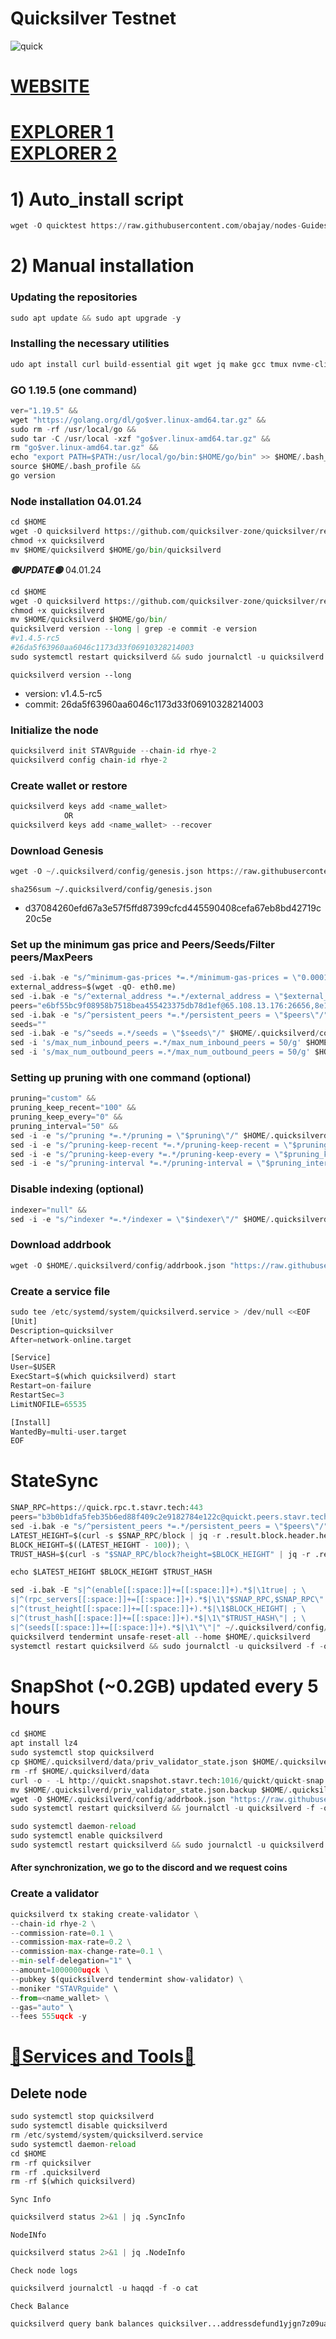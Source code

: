 # Quicksilver  Testnet

![quick](https://user-images.githubusercontent.com/44331529/201520331-711f381d-89ab-4b8b-bab9-114c2b2521bd.png)


[WEBSITE](https://quicksilver.zone/)
=
[EXPLORER 1](https://explorer.stavr.tech/Quicksilver/staking) \
[EXPLORER 2](https://testnet.manticore.team/quicksilver/staking)
=

# 1) Auto_install script
```python
wget -O quicktest https://raw.githubusercontent.com/obajay/nodes-Guides/main/Projects/Quicksilver/Tetstnet/quicktest && chmod +x quicktest && ./quicktest
```

# 2) Manual installation

### Updating the repositories  
```python
sudo apt update && sudo apt upgrade -y
```
### Installing the necessary utilities
```python
udo apt install curl build-essential git wget jq make gcc tmux nvme-cli -y
```    
### GO 1.19.5 (one command)
```python
ver="1.19.5" &&
wget "https://golang.org/dl/go$ver.linux-amd64.tar.gz" &&
sudo rm -rf /usr/local/go &&
sudo tar -C /usr/local -xzf "go$ver.linux-amd64.tar.gz" &&
rm "go$ver.linux-amd64.tar.gz" &&
echo "export PATH=$PATH:/usr/local/go/bin:$HOME/go/bin" >> $HOME/.bash_profile &&
source $HOME/.bash_profile &&
go version
```
### Node installation 04.01.24
```python
cd $HOME
wget -O quicksilverd https://github.com/quicksilver-zone/quicksilver/releases/download/v1.4.5-rc5/quicksilverd-v1.4.5-rc5-amd64
chmod +x quicksilverd
mv $HOME/quicksilverd $HOME/go/bin/quicksilverd
```

*******🟢UPDATE🟢******* 04.01.24
```python
cd $HOME
wget -O quicksilverd https://github.com/quicksilver-zone/quicksilver/releases/download/v1.4.5-rc5/quicksilverd-v1.4.5-rc5-amd64
chmod +x quicksilverd
mv $HOME/quicksilverd $HOME/go/bin/
quicksilverd version --long | grep -e commit -e version
#v1.4.5-rc5
#26da5f63960aa6046c1173d33f06910328214003
sudo systemctl restart quicksilverd && sudo journalctl -u quicksilverd -f -o cat

```

`quicksilverd version --long`
+ version: v1.4.5-rc5
+ commit: 26da5f63960aa6046c1173d33f06910328214003

### Initialize the node
```python
quicksilverd init STAVRguide --chain-id rhye-2
quicksilverd config chain-id rhye-2
```

### Create wallet or restore
```python
quicksilverd keys add <name_wallet>
            OR
quicksilverd keys add <name_wallet> --recover
```
### Download Genesis
```python
wget -O ~/.quicksilverd/config/genesis.json https://raw.githubusercontent.com/obajay/nodes-Guides/main/Projects/Quicksilver/Tetstnet/genesis.json
```
`sha256sum ~/.quicksilverd/config/genesis.json`
 + d37084260efd67a3e57f5ffd87399cfcd445590408cefa67eb8bd42719c20c5e

### Set up the minimum gas price and Peers/Seeds/Filter peers/MaxPeers
```python
sed -i.bak -e "s/^minimum-gas-prices *=.*/minimum-gas-prices = \"0.0001uqck\"/;" ~/.quicksilverd/config/app.toml
external_address=$(wget -qO- eth0.me)
sed -i.bak -e "s/^external_address *=.*/external_address = \"$external_address:26656\"/" $HOME/.quicksilverd/config/config.toml
peers="e6bf55bc9f08958b7518bea455423375db78d1ef@65.108.13.176:26656,8e14e58b054248a04be96e4a40d6359e93b636ac@65.108.65.94:26656,5a3c424c19d9ab694190a7805a2b1a146460d752@65.108.2.27:26656"
sed -i.bak -e "s/^persistent_peers *=.*/persistent_peers = \"$peers\"/" $HOME/.quicksilverd/config/config.toml
seeds=""
sed -i.bak -e "s/^seeds =.*/seeds = \"$seeds\"/" $HOME/.quicksilverd/config/config.toml
sed -i 's/max_num_inbound_peers =.*/max_num_inbound_peers = 50/g' $HOME/.quicksilverd/config/config.toml
sed -i 's/max_num_outbound_peers =.*/max_num_outbound_peers = 50/g' $HOME/.quicksilverd/config/config.toml
```


### Setting up pruning with one command (optional)
```python
pruning="custom" &&
pruning_keep_recent="100" &&
pruning_keep_every="0" &&
pruning_interval="50" &&
sed -i -e "s/^pruning *=.*/pruning = \"$pruning\"/" $HOME/.quicksilverd/config/app.toml &&
sed -i -e "s/^pruning-keep-recent *=.*/pruning-keep-recent = \"$pruning_keep_recent\"/" $HOME/.quicksilverd/config/app.toml &&
sed -i -e "s/^pruning-keep-every *=.*/pruning-keep-every = \"$pruning_keep_every\"/" $HOME/.quicksilverd/config/app.toml &&
sed -i -e "s/^pruning-interval *=.*/pruning-interval = \"$pruning_interval\"/" $HOME/.quicksilverd/config/app.toml
```
### Disable indexing (optional)
```python
indexer="null" &&
sed -i -e "s/^indexer *=.*/indexer = \"$indexer\"/" $HOME/.quicksilverd/config/config.toml
```

### Download addrbook
```python
wget -O $HOME/.quicksilverd/config/addrbook.json "https://raw.githubusercontent.com/obajay/nodes-Guides/main/Projects/Quicksilver/Tetstnet/addrbook.json"
```

### Create a service file
```python
sudo tee /etc/systemd/system/quicksilverd.service > /dev/null <<EOF
[Unit]
Description=quicksilver
After=network-online.target

[Service]
User=$USER
ExecStart=$(which quicksilverd) start
Restart=on-failure
RestartSec=3
LimitNOFILE=65535

[Install]
WantedBy=multi-user.target
EOF
```
# StateSync 
```python
SNAP_RPC=https://quick.rpc.t.stavr.tech:443
peers="b3b0b1dfa5feb35b6ed88f409c2e9182784e122c@quickt.peers.stavr.tech:20026"
sed -i.bak -e "s/^persistent_peers *=.*/persistent_peers = \"$peers\"/" $HOME/.quicksilverd/config/config.toml
LATEST_HEIGHT=$(curl -s $SNAP_RPC/block | jq -r .result.block.header.height); \
BLOCK_HEIGHT=$((LATEST_HEIGHT - 100)); \
TRUST_HASH=$(curl -s "$SNAP_RPC/block?height=$BLOCK_HEIGHT" | jq -r .result.block_id.hash)

echo $LATEST_HEIGHT $BLOCK_HEIGHT $TRUST_HASH

sed -i.bak -E "s|^(enable[[:space:]]+=[[:space:]]+).*$|\1true| ; \
s|^(rpc_servers[[:space:]]+=[[:space:]]+).*$|\1\"$SNAP_RPC,$SNAP_RPC\"| ; \
s|^(trust_height[[:space:]]+=[[:space:]]+).*$|\1$BLOCK_HEIGHT| ; \
s|^(trust_hash[[:space:]]+=[[:space:]]+).*$|\1\"$TRUST_HASH\"| ; \
s|^(seeds[[:space:]]+=[[:space:]]+).*$|\1\"\"|" ~/.quicksilverd/config/config.toml
quicksilverd tendermint unsafe-reset-all --home $HOME/.quicksilverd
systemctl restart quicksilverd && sudo journalctl -u quicksilverd -f -o cat
```

# SnapShot (~0.2GB) updated every 5 hours 
```python
cd $HOME
apt install lz4
sudo systemctl stop quicksilverd
cp $HOME/.quicksilverd/data/priv_validator_state.json $HOME/.quicksilverd/priv_validator_state.json.backup
rm -rf $HOME/.quicksilverd/data
curl -o - -L http://quickt.snapshot.stavr.tech:1016/quickt/quickt-snap.tar.lz4 | lz4 -c -d - | tar -x -C $HOME/.quicksilverd --strip-components 2
mv $HOME/.quicksilverd/priv_validator_state.json.backup $HOME/.quicksilverd/data/priv_validator_state.json
wget -O $HOME/.quicksilverd/config/addrbook.json "https://raw.githubusercontent.com/obajay/nodes-Guides/main/Projects/Quicksilver/Tetstnet/addrbook.json"
sudo systemctl restart quicksilverd && journalctl -u quicksilverd -f -o cat
```

```python    
sudo systemctl daemon-reload
sudo systemctl enable quicksilverd
sudo systemctl restart quicksilverd && sudo journalctl -u quicksilverd -f -o cat
```

#### After synchronization, we go to the discord and we request coins

### Create a validator
```python
quicksilverd tx staking create-validator \
--chain-id rhye-2 \
--commission-rate=0.1 \
--commission-max-rate=0.2 \
--commission-max-change-rate=0.1 \
--min-self-delegation="1" \
--amount=1000000uqck \
--pubkey $(quicksilverd tendermint show-validator) \
--moniker "STAVRguide" \
--from=<name_wallet> \
--gas="auto" \
--fees 555uqck -y
```    
[🧩Services and Tools🧩](https://github.com/obajay/StateSync-snapshots/tree/main/Projects/Quicksilver)
=

## Delete node
```python
sudo systemctl stop quicksilverd
sudo systemctl disable quicksilverd
rm /etc/systemd/system/quicksilverd.service
sudo systemctl daemon-reload
cd $HOME
rm -rf quicksilver
rm -rf .quicksilverd
rm -rf $(which quicksilverd)
```

`Sync Info`
```python
quicksilverd status 2>&1 | jq .SyncInfo
```
`NodeINfo`
```python
quicksilverd status 2>&1 | jq .NodeInfo
```
`Check node logs`
```python
quicksilverd journalctl -u haqqd -f -o cat
```
`Check Balance`
```python
quicksilverd query bank balances quicksilver...addressdefund1yjgn7z09ua9vms259j
```
